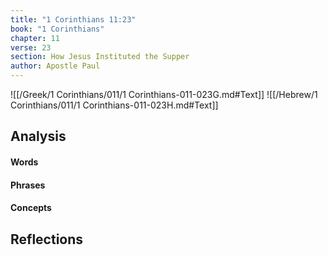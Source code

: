 ```yaml
---
title: "1 Corinthians 11:23"
book: "1 Corinthians"
chapter: 11
verse: 23
section: How Jesus Instituted the Supper
author: Apostle Paul
---
```

![[/Greek/1 Corinthians/011/1 Corinthians-011-023G.md#Text]]
![[/Hebrew/1 Corinthians/011/1 Corinthians-011-023H.md#Text]]

## Analysis

#### Words

#### Phrases

#### Concepts

## Reflections
